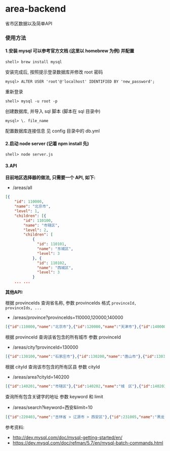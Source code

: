 # area-backend
省市区数据以及简单API

### 使用方法

#### 1.安装 mysql 可以参考官方文档 (这里以 homebrew 为例) 并配置

```
shell> brew install mysql
```

安装完成后, 按照提示登录数据库并修改 root 密码

```
mysql> ALTER USER 'root'@'localhost' IDENTIFIED BY 'new_password';
```

重新登录

```
shell> mysql -u root -p
```

创建数据库, 并导入 sql 脚本 (脚本在 sql 目录中)

```
mysql> \. file_name
```

配置数据库连接信息 见 config 目录中的 db.yml


#### 2.启动 node server (记着 npm install 先)

```
shell> node server.js
```

#### 3.API

**目前地区选择器的做法, 只需要一个 API, 如下:**

- /areas/all

```json
[{
	"id": 110000,
	"name": "北京市",
	"level": 1,
	"children": [{
		"id": 110100,
		"name": "市辖区",
		"level": 2,
		"children": [
		    {
		      "id": 110101,
		      "name": "东城区",
		      "level": 3
		    }, {
			  "id": 110102,
			  "name": "西城区",
			  "level": 3
	        }
	... ...
```

**其他API:**

根据 provinceIds 查询省名称, 参数 provinceIds 格式 `provinceId, provinceIds, ...`
- /areas/province?provinceIds=110000,120000,140000

```json
[{"id":110000,"name":"北京市"},{"id":120000,"name":"天津市"},{"id":140000,"name":"山西省"}]
```

根据 provinceId 查询该省包含的所有城市 参数 provinceId
- /areas/city?provinceId=130000

```json
[{"id":130100,"name":"石家庄市"},{"id":130200,"name":"唐山市"},{"id":130300,"name":"秦皇岛市"},{"id":130400,"name":"邯郸市"},{"id":130500,"name":"邢台市"},{"id":130600,"name":"保定市"},{"id":130700,"name":"张家口市"},{"id":130800,"name":"承德市"},{"id":130900,"name":"沧州市"},{"id":131000,"name":"廊坊市"},{"id":131100,"name":"衡水市"}]
```

根据 cityId 查询该市包含的所有区县 参数 cityId
- /areas/area?cityId=140200

```json
[{"id":140201,"name":"市辖区"},{"id":140202,"name":"城　区"},{"id":140203,"name":"矿　区"},{"id":140211,"name":"南郊区"},{"id":140212,"name":"新荣区"},{"id":140221,"name":"阳高县"},{"id":140222,"name":"天镇县"},{"id":140223,"name":"广灵县"},{"id":140224,"name":"灵丘县"},{"id":140225,"name":"浑源县"},{"id":140226,"name":"左云县"},{"id":140227,"name":"大同县"}]
```

查询所有包含关键字的地址 参数 keyword 和 limit
- /areas/search?keyword=西安&limit=10

```json
[{"id":220403,"name":"吉林省 > 辽源市 > 西安区"},{"id":231005,"name":"黑龙江省 > 牡丹江市 > 西安区"},{"id":610101,"name":"陕西省 > 西安市 > 市辖区"},{"id":610102,"name":"陕西省 > 西安市 > 新城区"},{"id":610103,"name":"陕西省 > 西安市 > 碑林区"},{"id":610104,"name":"陕西省 > 西安市 > 莲湖区"},{"id":610111,"name":"陕西省 > 西安市 > 灞桥区"},{"id":610112,"name":"陕西省 > 西安市 > 未央区"},{"id":610113,"name":"陕西省 > 西安市 > 雁塔区"},{"id":610114,"name":"陕西省 > 西安市 > 阎良区"}]
```

参考资料:

- http://dev.mysql.com/doc/mysql-getting-started/en/
- https://dev.mysql.com/doc/refman/5.7/en/mysql-batch-commands.html
